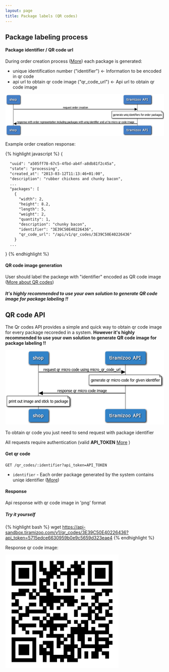```yaml
---
layout: page
title: Package labels (QR codes)
---
```


## Package labeling process

#### Package identifier / QR code url

During order creation process ([More](/orders.html)) each package is generated:

- unique identification number ("identifier")     <- Information to be encoded in qr code
- api url to obtain qr code image ("qr_code_url") <- Api url to obtain qr code image 

![Generate identifier for a package](/assets/images/qr_step1.png)

Example order creation response:

{% highlight javascript %}
{

      "uuid": "a505ff78-67c5-4fbd-ab4f-a8db81f2c45a",
      "state": "processing",
      "created_at": "2013-03-12T11:13:46+01:00",
      "description": "rubber chickens and chunky bacon",
      ...
      "packages": [
        {
          "width": 2,
          "height": 8.2,
          "length": 5,
          "weight": 2,
          "quantity": 1,
          "description": "chunky bacon",
          "identifier": "3E39C50E40226436",
          "qr_code_url": "/api/v1/qr_codes/3E39C50E40226436"
        }
      ...
}
{% endhighlight %}

#### QR code image generation

User should label the packege with "identifier" encoded as QR code image ([More about QR codes](http://en.wikipedia.org/wiki/QR_code))
##### It's highly recommended to use your own solution to generate QR code image for package labeling !!

## QR code API

The Qr codes API provides a simple and quick way to obtain qr code image for every package recoreded in a system. 
**However it's highly recommended to use your own solution to generate QR code image for package labeling !!**

![Generate qr code image for a package](/assets/images/qr_step2.png)

To obtain qr code you just need to send request with package identifier 

All requests require authentication (valid **API_TOKEN**  [More](/#api_tokens) )

#### Get qr code

```
GET /qr_codes/:identifier?api_token=API_TOKEN
```

* `identifier` - Each order package generated by the system contains uniqe identifier ([More](/orders.html#show_order))


#### Response

Api response with qr code image in 'png' format 

##### Try it yourself #####

{% highlight bash %}
wget https://api-sandbox.tiramizoo.com/v1/qr_codes/3E39C50E40226436?api_token=5715edce6630959b0e9c5659d323eae4
{% endhighlight %}

Response qr code image: 

![Qr code image response](/assets/images/qr_code.png)